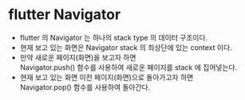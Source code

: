 # flutter Navigator

- flutter 의 Navigator 는 하나의 stack type 의 데이터 구조이다.
- 현재 보고 있는 화면은 Navigator stack 의 최상단에 있는 context 이다.
- 만약 새로운 페이지(화면)을 보고자 하면  
  Navigator.push() 함수를 사용하여 새로운 페이지를 stack 에 집어넣는다.
- 현재 보고 있는 화면 이전 페이지(화면)으로 돌아가고자 하면  
  Navigator.pop() 함수를 사용하여 돌아간다.
